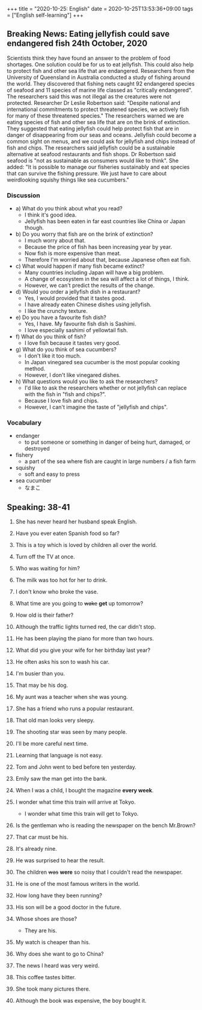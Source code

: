 +++
title =  "2020-10-25: English"
date = 2020-10-25T13:53:36+09:00
tags = ["English self-learning"]
+++

## Breaking News: Eating jellyfish could save endangered fish 24th October, 2020

Scientists think they have found an answer to the problem of food shortages. One solution could be for us to eat jellyfish. This could also help to protect fish and other sea life that are endangered.  Researchers from the University of Queensland in Australia conducted a study of fishing around the world. They discovered that fishing nets caught 92 endangered species of seafood and 11 species of marine life classed as "critically endangered". The researchers said this was not illegal as the creatures were not protected. Researcher Dr Leslie Robertson said: "Despite national and international commitments to protect threatened species, we actively fish for many of these threatened species." The researchers warned we are eating species of fish and other sea life that are on the brink of extinction. They suggested that eating jellyfish could help protect fish that are in danger of disappearing from our seas and oceans. Jellyfish could become a common sight on menus, and we could ask for jellyfish and chips instead of fish and chips. The researchers said jellyfish could be a sustainable alternative at seafood restaurants and fish shops. Dr Robertson said seafood is "not as sustainable as consumers would like to think". She added: "It is possible to manage our fisheries sustainably and eat species that can survive the fishing pressure. We just have to care about weirdlooking squishy things like sea cucumbers." 

### Discussion

* a) What do you think about what you read?
    - I think it's good idea.
    - Jellyfish has been eaten in far east countries like China or Japan though.
* b) Do you worry that fish are on the brink of extinction?
    - I much worry about that.
    - Because the price of fish has been increasing year by year.
    - Now fish is more expensive than meat.
    - Therefore I'm worried about that, because Japanese often eat fish.
* c) What would happen if many fish became extinct?
    - Many countries including Japan will have a big problem.
    - A change of ecosystem in the sea will affect a lot of things, I think.
    - However, we can't predict the results of the change.
* d) Would you order a jellyfish dish in a restaurant?
    - Yes, I would provided that it tastes good.
    - I have already eaten Chinese dishes using jellyfish.
    - I like the crunchy texture.
* e) Do you have a favourite fish dish?
    - Yes, I have. My favourite fish dish is Sashimi.
    - I love especially sashimi of yellowtail fish.
* f) What do you think of fish?
    - I love fish because it tastes very good.
* g) What do you think of sea cucumbers?
    - I don't like it too much.
    - In Japan vinegared sea cucumber is the most popular cooking method.
    - However, I don't like vinegared dishes.
* h) What questions would you like to ask the researchers?
    - I'd like to ask the researchers whether or not 
        jellyfish can replace with the fish in "fish and chips?".
    - Because I love fish and chips.
    - However, I can't imagine the taste of "jellyfish and chips".

### Vocabulary

* endanger
    - to put someone or something in danger of being hurt, damaged, or destroyed
* fishery
    - a part of the sea where fish are caught in large numbers / a fish farm
* squishy
    - soft and easy to press
* sea cucumber
    - なまこ

## Speaking: 38-41

1. She has never heard her husband speak English.
2. Have you ever eaten Spanish food so far?
3. This is a toy which is loved by children all over the world.
4. Turn off the TV at once.
5. Who was waiting for him?
6. The milk was too hot for her to drink.
7. I don't know who broke the vase.
8. What time are you going to ~~wake~~ **get** up tomorrow?
9. How old is their father?
10. Although the traffic lights turned red, the car didn't stop.

1. He has been playing the piano for more than two hours.
2. What did you give your wife for her birthday last year?
3. He often asks his son to wash his car.
4. I'm busier than you.
5. That may be his dog.
6. My aunt was a teacher when she was young.
7. She has a friend who runs a popular restaurant.
8. That old man looks very sleepy.
9. The shooting star was seen by many people.
10. I'll be more careful next time.

1. Learning that language is not easy.
2. Tom and John went to bed before ten yesterday.
3. Emily saw the man get into the bank.
4. When I was a child, I bought the magazine **every week**.
5. I wonder what time this train will arrive at Tokyo.
    - I wonder what time this train will get to Tokyo.
6. Is the gentleman who is reading the newspaper on the bench Mr.Brown?
7. That car must be his.
8. It's already nine.
9. He was surprised to hear the result.
10. The children ~~was~~ **were** so noisy that I couldn't read the newspaper.

1. He is one of the most famous writers in the world.
2. How long have they been running?
3. His son will be a good doctor in the future.
4. Whose shoes are those?
    - They are his.
5. My watch is cheaper than his.
6. Why does she want to go to China?
7. The news I heard was very weird.
8. This coffee tastes bitter.
9. She took many pictures there.
10. Although the book was expensive, the boy bought it.

